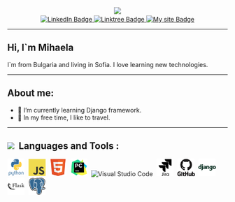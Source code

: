 <div id="header" align="center">
   <img src="https://media.giphy.com/media/Pn6lIQBz4eCH3wS6aK/giphy.gif" width="200"/>
</div>
<div id="badges" align="center">
  <a href="https://www.linkedin.com/in/mihaela-shemshirova/">
    <img src="https://img.shields.io/badge/-LinkedIn-blue" title="For job" alt="LinkedIn Badge"/>
  </a>
  <a href="https://linktr.ee/mihaelashemshirova">
    <img src="https://img.shields.io/badge/-Linktree-brightgreen" title="Links for my social media" alt="Linktree Badge"/>
  </a>
  <a href="https://mihaelashemshirova.github.io/mshportfolio.github.io/">
    <img src="https://img.shields.io/badge/-MihaelaShemshirova-ff69b4" title="My portfolio website" alt="My site Badge"/>
  </a>
</div>

---

## Hi, I`m Mihaela
I`m from Bulgaria and living in Sofia.
I love learning new technologies.

---

## About me:
- 🌱 I’m currently learning Django framework.
- 🚗 In my free time, I like to travel.

---

## <img src="https://media.giphy.com/media/QssGEmpkyEOhBCb7e1/giphy.gif" width="25" style="margin-right:5px;"/> Languages and Tools :
<div>
  <img src="https://github.com/devicons/devicon/blob/master/icons/python/python-original-wordmark.svg" title="Python" alt="Python" width="40" height="40"/>&nbsp;
  <img src="https://github.com/devicons/devicon/blob/master/icons/javascript/javascript-original.svg" title="JavaScript" alt="JavaScript" width="40" height="40"/>&nbsp;
  <img src="https://github.com/devicons/devicon/blob/master/icons/html5/html5-original.svg" title="HTML5" alt="HTML" width="40" height="40"/>&nbsp;
  <img src="https://github.com/devicons/devicon/blob/v2.14.0/icons/pycharm/pycharm-original.svg" title="PyCharm" alt="PyCharm" width="40" height="40"/>&nbsp;
  <img src="https://camo.githubusercontent.com/5fa137d222dde7b69acd22c6572a065ce3656e6ffa1f5e88c1b5c7a935af3cc6/68747470733a2f2f63646e2e6a7364656c6976722e6e65742f67682f64657669636f6e732f64657669636f6e2f69636f6e732f7673636f64652f7673636f64652d6f726967696e616c2e737667" title="Visual Studio Code" alt="Visual Studio Code" width="40" height="40"/>&nbsp;
  <img src="https://github.com/devicons/devicon/blob/master/icons/jira/jira-plain-wordmark.svg" title="Jira" alt="Jira" width="40" height="40"/>&nbsp;
  <img src="https://github.com/devicons/devicon/blob/master/icons/github/github-original-wordmark.svg" title="GitHub" alt="GitHub" width="40" height="40"/>&nbsp;
  <img src="https://github.com/devicons/devicon/blob/master/icons/django/django-plain-wordmark.svg" title="Django" alt="Django" width="40" height="40"/>&nbsp;
  <img src="https://github.com/devicons/devicon/blob/v2.14.0/icons/flask/flask-original-wordmark.svg" title="Flask" alt="Flask" width="40" height="40"/>&nbsp;
  <img src="https://raw.githubusercontent.com/devicons/devicon/2ae2a900d2f041da66e950e4d48052658d850630/icons/postgresql/postgresql-original.svg" title="PostgreSQL" alt="PostgreSQL" width="40" height="40"/>&nbsp;
</div>
